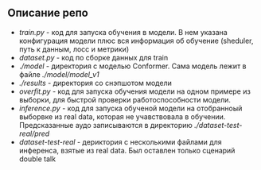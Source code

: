 ## Описание репо 

* _train.py_ - код для запуска обучения в модели. В нем указана  конфигурация модели плюс вся информация об обучение (sheduler, путь к данным, лосс и метрики)
* _dataset.py_ - код по сборке данных для train
* ._/model_ - директория с моделью Conformer. Сама модель лежит в файле _./model/model_v1_
* _./results_ - директория со снэпшотом модели 
* _overfit.py_ - код для запуска обучения модели на одном примере из выборки, для быстрой проверки работоспособности модели.
* _inference.py_ - код для запуска обученой модели на отобранноый выборвке из real data, которая не учавствовала в обучении. Предсказанные аудо записываются в директорию _./dataset-test-real/pred_
* _dataset-test-real_ - дериктория с несколькими файлами для инференса, взятые из real data. Был оставлен только сценарий double talk



